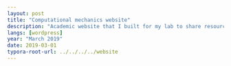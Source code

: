 ```yaml
---
layout: post
title: "Computational mechanics website"
description: "Academic website that I built for my lab to share resources and findings."
langs: [wordpress]
year: "March 2019"
date: 2019-03-01
typora-root-url: ../../../../website
---
```




